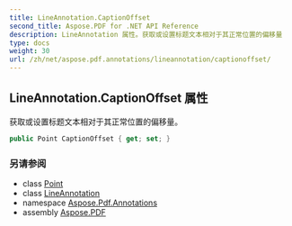 ```yaml
---
title: LineAnnotation.CaptionOffset
second_title: Aspose.PDF for .NET API Reference
description: LineAnnotation 属性。获取或设置标题文本相对于其正常位置的偏移量
type: docs
weight: 30
url: /zh/net/aspose.pdf.annotations/lineannotation/captionoffset/
---
```

## LineAnnotation.CaptionOffset 属性

获取或设置标题文本相对于其正常位置的偏移量。

```csharp
public Point CaptionOffset { get; set; }
```

### 另请参阅

* class [Point](../../../aspose.pdf/point/)
* class [LineAnnotation](../)
* namespace [Aspose.Pdf.Annotations](../../../aspose.pdf.annotations/)
* assembly [Aspose.PDF](../../../)